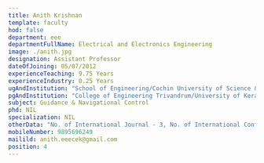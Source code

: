 ```yaml
---
title: Anith Krishnan
template: faculty
hod: false
department: eee
departmentFullName: Electrical and Electronics Engineering
image: ./anith.jpg
designation: Assistant Professor
dateOfJoining: 05/07/2012
experienceTeaching: 9.75 Years
experienceIndustry: 0.25 Years
ugAndInstitution: "School of Engineering/Cochin University of Science & Technology."
pgAndInstitution: "College of Engineering Trivandrum/University of Kerala"
subject: Guidance & Navigational Control
phd: NIL
specialization: NIL
otherData: "No. of International Journal - 3, No. of International Conferences - 13, No.of national conferences - 2"
mobileNumber: 9895696249
mailild: anith.eeecek@gmail.com
position: 4
---
```


